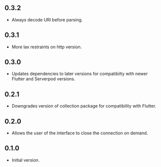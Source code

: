 ## 0.3.2

- Always decode URI before parsing.
 
## 0.3.1

- More lax restraints on http version.

## 0.3.0

- Updates dependencies to later versions for compatibilty with newer Flutter and Serverpod versions.

## 0.2.1

- Downgrades version of collection package for compatibility with Flutter.

## 0.2.0

- Allows the user of the interface to close the connection on demand.

## 0.1.0

- Initial version.
